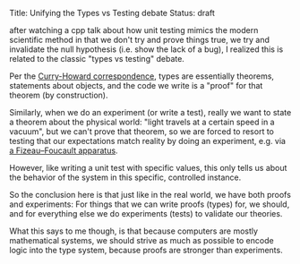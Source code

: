 Title: Unifying the Types vs Testing debate
Status: draft

after watching a cpp talk about how unit testing mimics the modern scientific method in that we don't try and prove things true, we try and invalidate the null hypothesis (i.e. show the lack of a bug), I realized this is related to the classic "types vs testing" debate.

Per the [Curry-Howard correspondence](https://en.wikipedia.org/wiki/Curry%E2%80%93Howard_correspondence), types are essentially theorems, statements about objects, and the code we write is a "proof" for that theorem (by construction).

Similarly, when we do an experiment (or write a test), really we want to state a theorem about the physical world: "light travels at a certain speed in a vacuum", but we can't prove that theorem, so we are forced to resort to testing that our expectations match reality by doing an experiment, e.g. via [a Fizeau–Foucault apparatus](https://en.wikipedia.org/wiki/Fizeau%E2%80%93Foucault_apparatus).

However, like writing a unit test with specific values, this only tells us about the behavior of the system in this specific, controlled instance.

So the conclusion here is that just like in the real world, we have both proofs and experiments: For things that we can write proofs (types) for, we should, and for everything else we do experiments (tests) to validate our theories.

What this says to me though, is that because computers are mostly mathematical systems, we should strive as much as possible to encode logic into the type system, because proofs are stronger than experiments.
